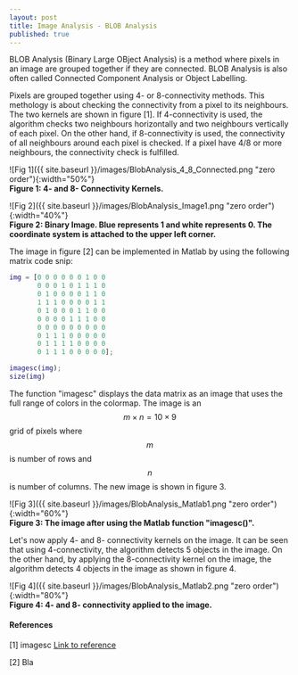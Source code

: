 ```yaml
---
layout: post
title: Image Analysis - BLOB Analysis
published: true
---
```


BLOB Analysis (Binary Large OBject Analysis) is a method where pixels in an image are grouped together if they are connected. BLOB Analysis is also often called Connected Component Analysis or Object Labelling. 

Pixels are grouped together using 4- or 8-connectivity methods. This methology is about checking the connectivity from a pixel to its neighbours. The two kernels are shown in figure [1]. If 4-connectivity is used, the algorithm checks two neighbours horizontally and two neighbours vertically of each pixel. On the other hand, if 8-connectivity is used, the connectivity of all neighbours around each pixel is checked. If a pixel have 4/8 or more neighbours, the connectivity check is fulfilled.

![Fig 1]({{ site.baseurl }}/images/BlobAnalysis_4_8_Connected.png "zero order"){:width="50%"}  
**Figure 1: 4- and 8- Connectivity Kernels.**

![Fig 2]({{ site.baseurl }}/images/BlobAnalysis_Image1.png "zero order"){:width="40%"}  
**Figure 2: Binary Image. Blue represents 1 and white represents 0. The coordinate system is attached to the upper left corner.**

The image in figure [2] can be implemented in Matlab by using the following matrix code snip: 

```Matlab
img = [0 0 0 0 0 0 1 0 0
       0 0 0 1 0 1 1 1 0
       0 1 0 0 0 0 1 1 0
       1 1 1 0 0 0 0 1 1
       0 1 0 0 0 1 1 0 0
       0 0 0 0 1 1 1 0 0
       0 0 0 0 0 0 0 0 0
       0 1 1 1 0 0 0 0 0
       0 1 1 1 1 0 0 0 0
       0 1 1 1 0 0 0 0 0];

imagesc(img);
size(img)
```

The function "imagesc" displays the data matrix as an image that uses the full range of colors in the colormap. The image is an $$m \times n = 10 \times 9$$ grid of pixels where $$m$$ is number of rows and $$n$$ is number of columns. The new image is shown in figure 3.

![Fig 3]({{ site.baseurl }}/images/BlobAnalysis_Matlab1.png "zero order"){:width="60%"}  
**Figure 3: The image after using the Matlab function "imagesc()".**

Let's now apply 4- and 8- connectivity kernels on the image. It can be seen that using 4-connectivity, the algorithm detects 5 objects in the image. On the other hand, by applying the 8-connectivity kernel on the image, the algorithm detects 4 objects in the image as shown in figure 4.

![Fig 4]({{ site.baseurl }}/images/BlobAnalysis_Matlab2.png "zero order"){:width="80%"}  
**Figure 4: 4- and 8- connectivity applied to the image.**



<!--When connectivity of each pixel in the image beeing worked on have been analysed, we can say that all objects in the image have been grouped and can now be given their own ID.   

Robots interact with its environment using cameras, this is known as computer vision and is one of the most powerful sensing modalities that currently exist. In this post I will talk about 4- and 8- connectivity

* Median filter
* Average filter
* 
-->

#### References
[1] imagesc [Link to reference](https://se.mathworks.com/help/matlab/ref/imagesc.html)

[2] Bla
